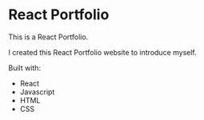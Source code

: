 # React Portfolio

This is a React Portfolio.

I created this React Portfolio website to introduce myself.

Built with:
 
- React
- Javascript  
- HTML
- CSS  
